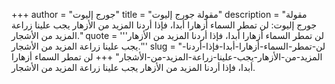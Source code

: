 +++
author = "جورج إليوت"
title = "مقولة جورج إليوت"
description = "مقولة جورج إليوت: لن تمطر السماء أزهارا أبدا، فإذا أردنا المزيد من الأزهار يجب علينا زراعة المزيد من الأشجار."
quote = '''لن تمطر السماء أزهارا أبدا، فإذا أردنا المزيد من الأزهار يجب علينا زراعة المزيد من الأشجار.''' 
slug = "لن-تمطر-السماء-أزهارا-أبدا-فإذا-أردنا-المزيد-من-الأزهار-يجب-علينا-زراعة-المزيد-من-الأشجار"
+++
لن تمطر السماء أزهارا أبدا، فإذا أردنا المزيد من الأزهار يجب علينا زراعة المزيد من الأشجار.
